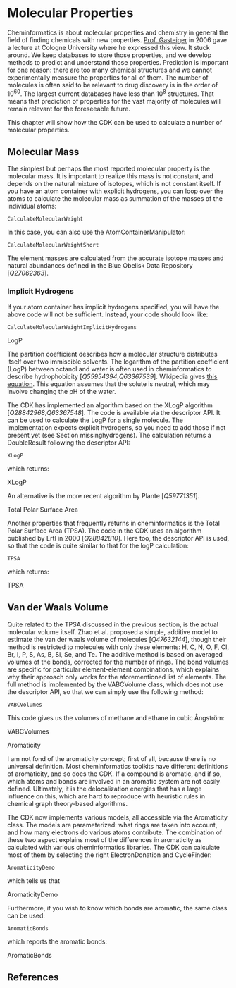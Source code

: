 # Molecular Properties

Cheminformatics is about molecular properties and chemistry in general the field
of finding chemicals with new properties. [Prof. Gasteiger](https://tools.wmflabs.org/scholia/author/Q109081)
in 2006 gave a lecture at Cologne University where he expressed this view. It stuck around. We keep
databases to store those properties, and we develop methods to predict and understand
those properties. Prediction is important for one reason: there are too many
chemical structures and we cannot experimentally measure the properties for all
of them. The number of molecules is often said to be relevant to drug discovery is in
the order of 10<sup>60</sup>. The largest current databases have less than 10<sup>8</sup>
structures. That means that prediction of properties for the vast majority
of molecules will remain relevant for the foreseeable future.

This chapter will show how the CDK can be used to calculate a number of molecular
properties.

## Molecular Mass

The simplest but perhaps the most reported molecular property is the <topic>molecular mass</topic>.
It is important to realize this mass is not constant, and depends on the natural
mixture of isotopes, which is not constant itself. If you have an atom container
with explicit hydrogens, you can loop over the atoms to calculate the molecular
mass as summation of the masses of the individual atoms:

<code>CalculateMolecularWeight</code>

In this case, you can also use the <class>AtomContainerManipulator</class>:

<code>CalculateMolecularWeightShort</code>

The element masses are calculated from the accurate isotope masses and natural
abundances defined in the Blue Obelisk Data Repository [<cite>Q27062363</cite>].

### Implicit Hydrogens

If your atom container has <topic>implicit hydrogens</topic> specified, you will have the above
code will not be sufficient. Instead, your code should look like:

<code>CalculateMolecularWeightImplicitHydrogens</code>


<section level="##" label="properties:logp">LogP</section>

The <topic>partition coefficient</topic> describes how a molecular structure distributes
itself over two immiscible solvents. The logarithm of the partition coefficient (<topic>LogP</topic>) between
octanol and water is often used in cheminformatics to describe hydrophobicity [<cite>Q55954394</cite>,<cite>Q63367539</cite>].
Wikipedia gives [this equation](http://en.wikipedia.org/wiki/Partition_coefficient).
This equation assumes that the solute is neutral, which may involve changing the pH of the water.

The CDK has implemented an algorithm based on the <topic>XLogP</topic> algorithm [<cite>Q28842968</cite>,<cite>Q63367548</cite>]. The
code is available via the descriptor API. It can be used to calculate the LogP for a single
molecule. The implementation expects explicit hydrogens, so you need to add those if not
present yet (see Section <xref>missinghydrogens</xref>). The calculation returns a <class>DoubleResult</class>
following the descriptor API:

<code>XLogP</code>

which returns:

<out>XLogP</out>

An alternative is the more recent algorithm by Plante [<cite>Q59771351</cite>].

<section level="##" label="tpsa">Total Polar Surface Area</section>

Another properties that frequently returns in cheminformatics is the <topic>Total Polar Surface Area</topic>
(<topic>TPSA</topic>). The code in the CDK uses an algorithm published by Ertl in 2000 [<cite>Q28842810</cite>].
Here too, the descriptor API is used, so that the code is quite similar to that for the logP
calculation:

<code>TPSA</code>

which returns:

<out>TPSA</out>


## Van der Waals Volume

Quite related to the TPSA discussed in the previous section, is the actual <topic>molecular volume</topic>
itself. Zhao et al. proposed a simple, additive model to estimate the <topic>van der waals volume</topic>
of molecules [<cite>Q47632144</cite>], though their method is restricted to molecules with only these elements:
H, C, N, O, F, Cl, Br, I, P, S, As, B, Si, Se, and Te. The additive method is based on averaged
volumes of the bonds, corrected for the number of rings. The bond volumes are specific for
particular element-element combinations, which explains why their approach only works for the
aforementioned list of elements. The full method is implemented by the <class>VABCVolume</class> class,
which does not use the descriptor API, so that we can simply use the following method:

<code>VABCVolumes</code>

This code gives us the volumes of methane and ethane in cubic Ångström:

<out>VABCVolumes</out>


<section level="##" label="aromaticity">Aromaticity</section>

I am not fond of the <topic>aromaticity</topic> concept; first of all, because there is no universal definition.
Most cheminformatics toolkits have different definitions of aromaticity, and so does the CDK.
If a compound is aromatic, and if so, which atoms and bonds are involved in an aromatic system
are not easily defined. Ultimately, it is the delocalization energies that has a large influence
on this, which are hard to reproduce with heuristic rules in chemical graph theory-based
algorithms.

The CDK now implements various models, all accessible via the <class>Aromaticity</class> class.
The models are parameterized: what rings are taken into account, and how many electrons do
various atoms contribute. The combination of these two aspect explains most of the differences
in aromaticity as calculated with various cheminformatics libraries. The CDK can calculate
most of them by selecting the right <class>ElectronDonation</class> and <class>CycleFinder</class>:

<code>AromaticityDemo</code>

which tells us that

<out>AromaticityDemo</out>

Furthermore, if you wish to know which bonds are aromatic, the same class can be used:

<code>AromaticBonds</code>

which reports the aromatic bonds:

<out>AromaticBonds</out>


## References

<references/>
